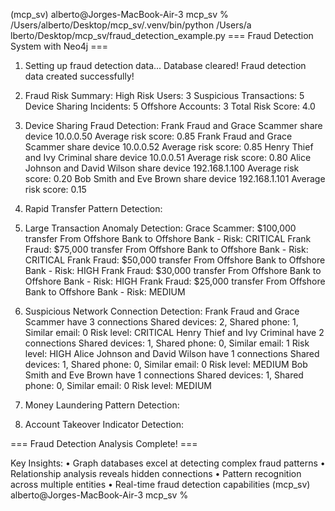 (mcp_sv) alberto@Jorges-MacBook-Air-3 mcp_sv % /Users/alberto/Desktop/mcp_sv/.venv/bin/python /Users/a
lberto/Desktop/mcp_sv/fraud_detection_example.py
=== Fraud Detection System with Neo4j ===

1. Setting up fraud detection data...
Database cleared!
Fraud detection data created successfully!

2. Fraud Risk Summary:
   High Risk Users: 3
   Suspicious Transactions: 5
   Device Sharing Incidents: 5
   Offshore Accounts: 3
   Total Risk Score: 4.0

3. Device Sharing Fraud Detection:
   Frank Fraud and Grace Scammer share device 10.0.0.50
     Average risk score: 0.85
   Frank Fraud and Grace Scammer share device 10.0.0.52
     Average risk score: 0.85
   Henry Thief and Ivy Criminal share device 10.0.0.51
     Average risk score: 0.80
   Alice Johnson and David Wilson share device 192.168.1.100
     Average risk score: 0.20
   Bob Smith and Eve Brown share device 192.168.1.101
     Average risk score: 0.15

4. Rapid Transfer Pattern Detection:

5. Large Transaction Anomaly Detection:
   Grace Scammer: $100,000 transfer
     From Offshore Bank to Offshore Bank - Risk: CRITICAL
   Frank Fraud: $75,000 transfer
     From Offshore Bank to Offshore Bank - Risk: CRITICAL
   Frank Fraud: $50,000 transfer
     From Offshore Bank to Offshore Bank - Risk: HIGH
   Frank Fraud: $30,000 transfer
     From Offshore Bank to Offshore Bank - Risk: HIGH
   Frank Fraud: $25,000 transfer
     From Offshore Bank to Offshore Bank - Risk: MEDIUM

6. Suspicious Network Connection Detection:
   Frank Fraud and Grace Scammer have 3 connections
     Shared devices: 2, Shared phone: 1, Similar email: 0
     Risk level: CRITICAL
   Henry Thief and Ivy Criminal have 2 connections
     Shared devices: 1, Shared phone: 0, Similar email: 1
     Risk level: HIGH
   Alice Johnson and David Wilson have 1 connections
     Shared devices: 1, Shared phone: 0, Similar email: 0
     Risk level: MEDIUM
   Bob Smith and Eve Brown have 1 connections
     Shared devices: 1, Shared phone: 0, Similar email: 0
     Risk level: MEDIUM

7. Money Laundering Pattern Detection:

8. Account Takeover Indicator Detection:

=== Fraud Detection Analysis Complete! ===

Key Insights:
• Graph databases excel at detecting complex fraud patterns
• Relationship analysis reveals hidden connections
• Pattern recognition across multiple entities
• Real-time fraud detection capabilities
(mcp_sv) alberto@Jorges-MacBook-Air-3 mcp_sv % 